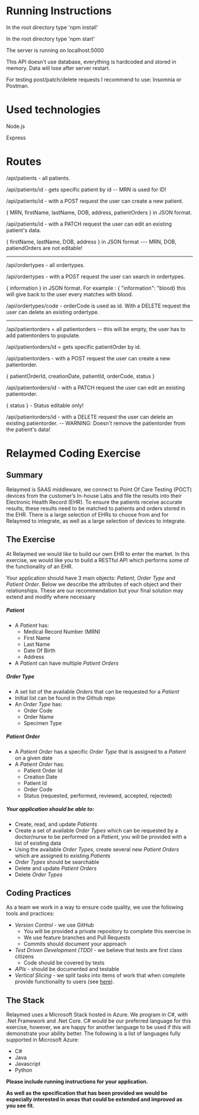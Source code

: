 # Running Instructions
In the root directory type 'npm install'

In the root directory type 'npm start'

The server is running on localhost:5000

This API doesn't use database, everything is hardcoded and stored in memory. Data will lose after server restart.

For testing post/patch/delete requests I recommend to use: Insomnia or Postman.

# Used technologies
Node.js

Express

# Routes
/api/patients - all patients.

/api/patients/id - gets specific patient by id  -- MRN is used for ID!

/api/patients/id - with a POST request the user can create a new patient.

{ MRN, firstName, lastName, DOB, address, patientOrders } in JSON format.


/api/patients/id - with a PATCH request the user can edit an existing patient's data.

{ firstName, lastName, DOB, address } in JSON format  --- MRN, DOB, patiendOrders are not editable!

---------------------------------------------------------------------------------------------------------------------------------------
/api/ordertypes - all ordertypes.

/api/ordertypes - with a POST request the user can search in ordertypes.

{ information } in JSON format. For example : { "information": "blood} this will give back to the user every matches with blood.

/api/ordertypes/code - orderCode is used as id. With a DELETE request the user can delete an existing ordertype.

---------------------------------------------------------------------------------------------------------------------------------------
/api/patientorders = all patientorders -- this will be empty, the user has to add patientorders to populate.

/api/patientorders/id = gets specific patientOrder by id.

/api/patientorders - with a POST request the user can create a new patientorder.

{ patientOrderId, creationDate, patientId, orderCode, status }

/api/patientorders/id - with a PATCH request the user can edit an existing patientorder.

{ status } - Status editable only!

/api/patientorders/id - with a DELETE request the user can delete an existing patientorder. -- WARNING: Doesn't remove the patientorder from the patient's data!


# Relaymed Coding Exercise
## Summary  
Relaymed is SAAS middleware, we connect to Point Of Care Testing (POCT) devices from the customer’s In-house Labs and file the results into their Electronic Health Record (EHR). To ensure the patients receive accurate results, these results need to be matched to patients and orders stored in the EHR. There is a large selection of EHRs to choose from and for Relaymed to integrate, as well as a large selection of devices to integrate.  

## The Exercise
At Relaymed we would like to build our own EHR to enter the market. In this exercise, we would like you to build a RESTful API which performs some of the functionality of an EHR.  

Your application should have 3 main objects: *Patient*, *Order Type* and *Patient Order*.
Below we describe the attributes of each object and their relationships. These are our recommendation but your final solution may extend and modify where necessary  

##### Patient
* A *Patient* has:  
  * Medical Record Number (MRN)  
  * First Name  
  * Last Name  
  * Date Of Birth  
  * Address  
* A *Patient* can have multiple *Patient Orders*  

##### Order Type
* A set list of the available *Orders* that can be requested for a *Patient*  
* Initial list can be found in the Github repo  
* An *Order Type* has:  
  * Order Code  
  * Order Name  
  * Specimen Type  

##### Patient Order
* A *Patient Order* has a specific *Order Type* that is assigned to a *Patient* on a given date
* A *Patient Order* has:
  * Patient Order Id
  * Creation Date
  * Patient Id
  * Order Code
  * Status (requested, performed, reviewed, accepted, rejected)

##### Your application should be able to:
* Create, read, and update *Patients*
* Create a set of available *Order Types* which can be requested by a doctor/nurse to be performed on a *Patient*, you will be provided with a list of existing data
* Using the available *Order Types*, create several new *Patient Orders* which are assigned to existing *Patients*
* *Order Types* should be searchable
* Delete and update *Patient Orders*
* Delete *Order Types*

## Coding Practices
As a team we work in a way to ensure code quality, we use the following tools and practices:  
* *Version Control* - we use GitHub  
  * You will be provided a private repository to complete this exercise in
  * We use feature branches and Pull Requests
  * Commits should document your approach
* *Test Driven Development (TDD)* - we believe that tests are first class citizens
  * Code should be covered by tests
* *APIs* - should be documented and testable
* *Vertical Slicing* -  we split tasks into items of work that when complete provide functionality to users (see [here](https://blog.crisp.se/2016/01/25/henrikkniberg/making-sense-of-mvp)).

## The Stack
Relaymed uses a Microsoft Stack hosted in Azure. We program in C#, with .Net Framework and .Net Core. C# would be our preferred language for this exercise, however, we are happy for another language to be used if this will demonstrate your ability better. The following is a list of languages fully supported in Microsoft Azure:
* C#
* Java
* Javascript
* Python

**Please include running instructions for your application.**

**As well as the specification that has been provided we would be especially interested in areas that could be extended and improved as you see fit.**

